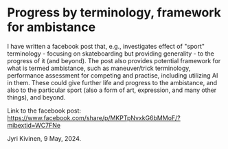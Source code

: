 # Progress by terminology, framework for ambistance

I have written a facebook post that, e.g., investigates effect of "sport" terminology - focusing on skateboarding but providing generality - to the progress of it (and beyond). The post also provides potential framework for what is termed ambistance, such as maneuver/trick terminology, 
performance assessment for competing and practise, including utilizing AI in them. These could give further life and progress to the ambistance, and also to the particular sport (also a form of art, expression, and many other things), and beyond.

Link to the facebook post: https://www.facebook.com/share/p/MKPTpNvxkG6bMMoF/?mibextid=WC7FNe

Jyri Kivinen, 9 May, 2024.


